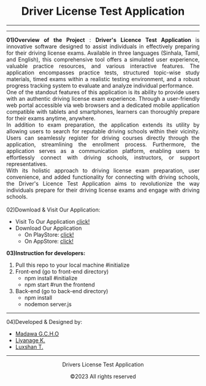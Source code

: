 <div>
  <div align="center">
    <h1>Driver License Test Application</h1>
    <hr/>
    <hr />
  </div>
  <div  align="justify">
        <b>01)Overview of the Project</b> : <b>Driver's Licence Test Application </b> is innovative software designed to assist individuals in effectively preparing for their driving license exams. Available in three languages (Sinhala, Tamil, and English), this comprehensive tool offers a simulated user experience, valuable practice resources, and various interactive features. The application encompasses practice tests, structured topic-wise study materials, timed exams within a realistic testing environment, and a robust progress tracking system to evaluate and analyze individual performance.
        <br/>
One of the standout features of this application is its ability to provide users with an authentic driving license exam experience. Through a user-friendly web portal accessible via web browsers and a dedicated mobile application compatible with tablets and smartphones, learners can thoroughly prepare for their exams anytime, anywhere.  <br/>
In addition to exam preparation, the application extends its utility by allowing users to search for reputable driving schools within their vicinity. Users can seamlessly register for driving courses directly through the application, streamlining the enrollment process. Furthermore, the application serves as a communication platform, enabling users to effortlessly connect with driving schools, instructors, or support representatives.
 <br/>
With its holistic approach to driving license exam preparation, user convenience, and added functionality for connecting with driving schools, the Driver's Licence Test Application aims to revolutionize the way individuals prepare for their driving license exams and engage with driving schools.
  </div>
<br/>
<div>
  <div align="left">
    02)Download & Visit Our Application:
    <ul>
      <li>
         Visit To Our Application <a href="/">click!</a>
      </li>
      <li>Download Our Application
        <ul>
          <li>On PlayStore: <a href="/">click!</a></li>
          <li>On AppStore: <a href="/">click!</a></li>
        </ul>
      </li>
    </ul>
    <b></b>
  </div>
</div>
  <div> 
   <b>03)Instruction for developers: </b>
    <ol>
      <li>
        Pull this repo to your local machine #initialize
      </li>
      <li>
        Front-end (go to front-end directory)
        <ul>
          <li>
              npm install #initialize
          </li>
          <li>
              npm start #run the frontend 
          </li>
        </ul>
      </li>
      <li>
        Back-end (go to back-end directory)
        <ul>
          <li>npm install</li>
          <li>nodemon server.js</li>
        </ul>
      </li>
    </ol>
  </div>
<hr/>
  <div align="left" >
    04)Developed & Designed by: 
    <ul>
      <li><a href="https://github.com/OshnMdw">Madawa G.C.H.O</a></li>
      <li><a href="https://github.com/kamadi2000">Liyanage K.</a></li>
      <li><a href="https://github.com/luxshan2000">Luxshan T.</a></li>
    </ul>
  </div>
</div>
<hr/>
<div align="center">
  <p>Drivers License Test Application</p>
  <p>©2023 All rights reserved</p>
</div>

